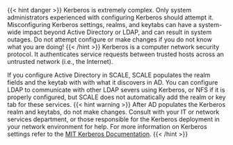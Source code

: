 ---
---

{{< hint danger >}}
Kerberos is extremely complex. Only system administrators experienced with configuring Kerberos should attempt it. 
Misconfiguring Kerberos settings, realms, and keytabs can have a system-wide impact beyond Active Directory or LDAP,  and can result in system outages.
Do not attempt configure or make changes if you do not know what you are doing!
{{< /hint >}}
Kerberos is a computer network security protocol. It authenticates service requests between trusted hosts across an untrusted network  (i.e., the Internet). 

If you configure Active Directory in SCALE, SCALE populates the realm fields and the keytab with with what it discovers in AD. 
You can configure LDAP to communicate with other LDAP severs using Kerberos, or NFS if it is properly configured, but SCALE does not automatically add the realm or key tab for these services.
{{< hint warning >}}
After AD populates the Kerberos realm and keytabs, do not make changes. Consult with your IT or network services department, or those responsible for the Kerberos deployment in your network environment for help. 
For more information on Kerberos settings refer to the [MIT Kerberos Documentation](https://web.mit.edu/kerberos/krb5-latest/doc/).
{{< /hint >}}